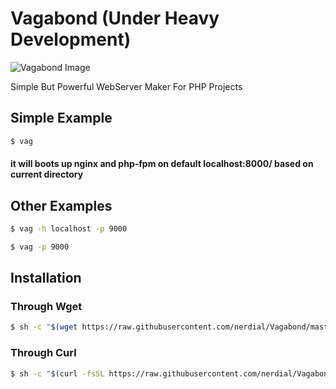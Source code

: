 # Vagabond (Under Heavy Development)

![Vagabond Image][logo]

[logo]: https://img2.picload.org/image/dadldcwa/vagabond.jpg "Vagabond"

Simple But Powerful WebServer Maker For PHP Projects


## Simple Example
```sh
$ vag   
```

#### it will boots up nginx and php-fpm on default localhost:8000/ based on current directory


## Other Examples
```sh
$ vag -h localhost -p 9000  
```
```sh
$ vag -p 9000  
```

## Installation

### Through Wget

```sh
$ sh -c "$(wget https://raw.githubusercontent.com/nerdial/Vagabond/master/install.sh -O -)" 
```

### Through Curl

```sh
$ sh -c "$(curl -fsSL https://raw.githubusercontent.com/nerdial/Vagabond/master/install.sh)"  
```

